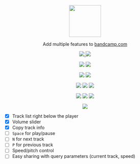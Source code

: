 <!--suppress HtmlDeprecatedAttribute, HtmlRequiredAltAttribute -->

<p align="center">
    <a href="https://addons.mozilla.org/en-US/firefox/addon/bandcamp/">
        <img
            width=100
            src="https://raw.githubusercontent.com/bamdadsabbagh/bandcamp-plus--extension/master/assets/icons/bandcamp-plus-icon.svg"
        >
    </a>
</p>

<p align="center">
    Add multiple features to <a href="https://www.bandcamp.com/">bandcamp.com</a>
</p>

<p align="center">
    <a href="https://github.com/bamdadsabbagh/bandcamp-plus--extension">
        <img src="https://img.shields.io/github/stars/bamdadsabbagh/bandcamp-plus--extension?label=git">
    </a>
    <img src="https://img.shields.io/github/license/bamdadsabbagh/bandcamp-plus--extension">
</p>

<p align="center">
    <img src="https://img.shields.io/github/languages/count/bamdadsabbagh/bandcamp-plus--extension">
    <img src="https://img.shields.io/github/languages/top/bamdadsabbagh/bandcamp-plus--extension">
</p>

<p align="center">
    <img src="https://img.shields.io/github/v/release/bamdadsabbagh/bandcamp-plus--extension">
    <img src="https://api.codeclimate.com/v1/badges/1d61904392bf2e6aa7b6/maintainability">
</p>

<p align="center">
    <img src="https://img.shields.io/david/bamdadsabbagh/bandcamp-plus--extension">
    <img src="https://img.shields.io/david/dev/bamdadsabbagh/bandcamp-plus--extension">
    <img src="https://img.shields.io/snyk/vulnerabilities/github/bamdadsabbagh/bandcamp-plus--extension">
</p>

<p align="center">
    <img src="https://img.shields.io/amo/v/bandcamp">
    <img src="https://img.shields.io/amo/stars/bandcamp">
    <img src="https://img.shields.io/amo/users/bandcamp">
</p>

<p align="center">
    <img src="https://img.shields.io/badge/ci-github--actions-yellowgreen">
</p>

- [x] Track list right below the player
- [x] Volume slider
- [x] Copy track info
- [ ] `Space` for play/pause
- [ ] `N` for next track
- [ ] `P` for previous track
- [ ] Speed/pitch control
- [ ] Easy sharing with query parameters (current track, speed)
